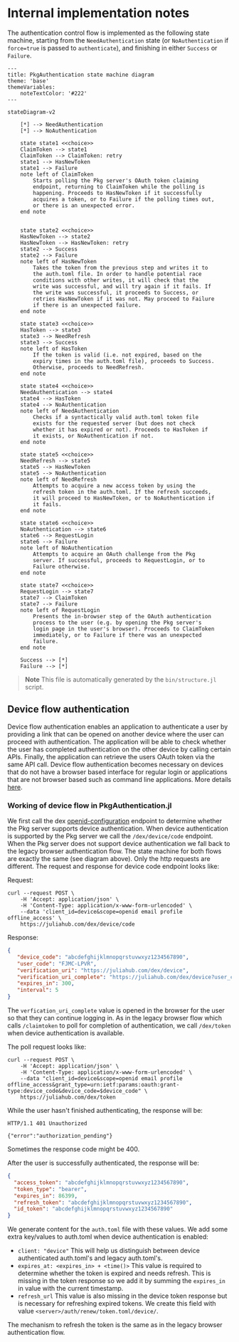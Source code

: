 # Internal implementation notes

The authentication control flow is implemented as the following state machine, starting from the `NeedAuthentication`
state (or `NoAuthentication` if `force=true` is passed to `authenticate`), and finishing in either `Success` or `Failure`.

```mermaid
---
title: PkgAuthentication state machine diagram
theme: 'base'
themeVariables:
    noteTextColor: '#222'
---

stateDiagram-v2

    [*] --> NeedAuthentication
    [*] --> NoAuthentication

    state state1 <<choice>>
    ClaimToken --> state1
    ClaimToken --> ClaimToken: retry
    state1 --> HasNewToken
    state1 --> Failure
    note left of ClaimToken
        Starts polling the Pkg server's OAuth token claiming
        endpoint, returning to ClaimToken while the polling is
        happening. Proceeds to HasNewToken if it successfully
        acquires a token, or to Failure if the polling times out,
        or there is an unexpected error.
    end note


    state state2 <<choice>>
    HasNewToken --> state2
    HasNewToken --> HasNewToken: retry
    state2 --> Success
    state2 --> Failure
    note left of HasNewToken
        Takes the token from the previous step and writes it to
        the auth.toml file. In order to handle potential race
        conditions with other writes, it will check that the
        write was successful, and will try again if it fails. If
        the write was successful, it proceeds to Success, or
        retries HasNewToken if it was not. May proceed to Failure
        if there is an unexpected failure.
    end note

    state state3 <<choice>>
    HasToken --> state3
    state3 --> NeedRefresh
    state3 --> Success
    note left of HasToken
        If the token is valid (i.e. not expired, based on the
        expiry times in the auth.toml file), proceeds to Success.
        Otherwise, proceeds to NeedRefresh.
    end note

    state state4 <<choice>>
    NeedAuthentication --> state4
    state4 --> HasToken
    state4 --> NoAuthentication
    note left of NeedAuthentication
        Checks if a syntactically valid auth.toml token file
        exists for the requested server (but does not check
        whether it has expired or not). Proceeds to HasToken if
        it exists, or NoAuthentication if not.
    end note

    state state5 <<choice>>
    NeedRefresh --> state5
    state5 --> HasNewToken
    state5 --> NoAuthentication
    note left of NeedRefresh
        Attempts to acquire a new access token by using the
        refresh token in the auth.toml. If the refresh succeeds,
        it will proceed to HasNewToken, or to NoAuthentication if
        it fails.
    end note

    state state6 <<choice>>
    NoAuthentication --> state6
    state6 --> RequestLogin
    state6 --> Failure
    note left of NoAuthentication
        Attempts to acquire an OAuth challenge from the Pkg
        server. If successful, proceeds to RequestLogin, or to
        Failure otherwise.
    end note

    state state7 <<choice>>
    RequestLogin --> state7
    state7 --> ClaimToken
    state7 --> Failure
    note left of RequestLogin
        Presents the in-browser step of the OAuth authentication
        process to the user (e.g. by opening the Pkg server's
        login page in the user's browser). Proceeds to ClaimToken
        immediately, or to Failure if there was an unexpected
        failure.
    end note

    Success --> [*]
    Failure --> [*]
```

> **Note** This file is automatically generated by the `bin/structure.jl` script.

## Device flow authentication

Device flow authentication enables an application to authenticate a user by providing a link that can be opened on another device where the user can proceed with authentication. The application will be able to check whether the user has completed authentication on the other device by calling certain APIs. Finally, the application can retrieve the users OAuth token via the same API call. Device flow authentication becomes necessary on devices that do not have a browser based interface for regular login or applications that are not browser based such as command line applications. More details [here](https://datatracker.ietf.org/doc/html/rfc8628).

### Working of device flow in PkgAuthentication.jl

We first call the dex [openid-configuration](https://dexidp.io/docs/openid-connect/) endpoint to determine whether the Pkg server supports device authentication. When device authentication is supported by the Pkg server we call the `/dex/device/code` endpoint. When the Pkg server does not support device authentication we fall back to the legacy browser authentication flow. The state machine for both flows are exactly the same (see diagram above). Only the http requests are different. The request and response for device code endpoint looks like:

Request:

```
curl --request POST \
    -H 'Accept: application/json' \
    -H 'Content-Type: application/x-www-form-urlencoded' \
    --data 'client_id=device&scope=openid email profile offline_access' \
    https://juliahub.com/dex/device/code
```

Response:

```json
{
   "device_code": "abcdefghijklmnopqrstuvwxyz1234567890",
   "user_code": "FJMC-LPVR",
   "verification_uri": "https://juliahub.com/dex/device",
   "verification_uri_complete": "https://juliahub.com/dex/device?user_code=FJMC-LPVR",
   "expires_in": 300,
   "interval": 5
}
```

The `verfication_uri_complete` value is opened in the browser for the user so that they can continue logging in. As in the legacy browser flow which calls `/claimtoken` to poll for completion of authentication, we call `/dex/token` when device authentication is available.

The poll request looks like:

```
curl --request POST \
    -H 'Accept: application/json' \
    -H 'Content-Type: application/x-www-form-urlencoded' \
    --data "client_id=device&scope=openid email profile offline_access&grant_type=urn:ietf:params:oauth:grant-type:device_code&device_code=$device_code" \
    https://juliahub.com/dex/token
```

While the user hasn't finished authenticating, the response will be:

```
HTTP/1.1 401 Unauthorized

{"error":"authorization_pending"}
```

Sometimes the response code might be 400.

After the user is successfully authenticated, the response will be:

```json
{
  "access_token": "abcdefghijklmnopqrstuvwxyz1234567890",
  "token_type": "bearer",
  "expires_in": 86399,
  "refresh_token": "abcdefghijklmnopqrstuvwxyz1234567890",
  "id_token": "abcdefghijklmnopqrstuvwxyz1234567890"
}
```

We generate content for the `auth.toml` file with these values. We add some extra key/values to auth.toml when device authentication is enabled:
- `client: "device"` This will help us distinguish between device authenticated auth.toml's and legacy auth.toml's.
- `expires_at: <expires_in> + <time()>` This value is required to determine whether the token is expired and needs refresh. This is missing in the token response so we add it by summing the `expires_in` in value with the current timestamp. 
- `refresh_url` This value is also missing in the device token response but is necessary for refreshing expired tokens. We create this field with value `<server>/auth/renew/token.toml/device/`.

The mechanism to refresh the token is the same as in the legacy browser authentication flow.
